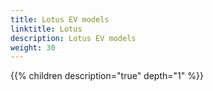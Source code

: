 ```yaml
---
title: Lotus EV models
linktitle: Lotus
description: Lotus EV models
weight: 30
---
```

{{% children description="true" depth="1" %}}
